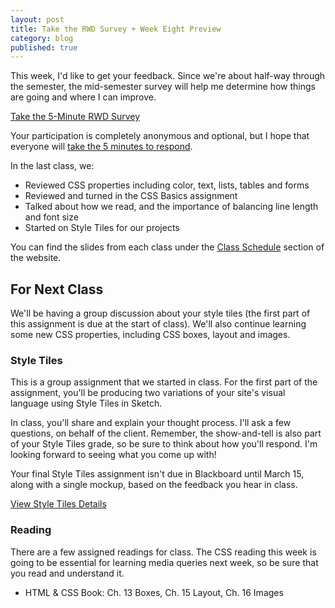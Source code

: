 ```yaml
---
layout: post
title: Take the RWD Survey + Week Eight Preview
category: blog
published: true
---
```


This week, I'd like to get your feedback.  Since we're about half-way through the semester, the mid-semester survey will help me determine how things are going and where I can improve.  

<a class="button" href="http://rwdkent.com/class/survey/">Take the 5-Minute RWD Survey</a>

Your participation is completely anonymous and optional, but I hope that everyone will <a href="http://rwdkent.com/class/survey/">take the 5 minutes to respond</a>.  

In the last class, we:

* Reviewed CSS properties including color, text, lists, tables and forms
* Reviewed and turned in the CSS Basics assignment
* Talked about how we read, and the importance of balancing line length and font size
* Started on Style Tiles for our projects

You can find the slides from each class under the [Class Schedule](http://rwdkent.com/class/schedule/) section of the website.

## For Next Class

We'll be having a group discussion about your style tiles (the first part of this assignment is due at the start of class).  We'll also continue learning some new CSS properties, including CSS boxes, layout and images.

### Style Tiles

This is a group assignment that we started in class.  For the first part of the assignment, you'll be producing two variations of your site's visual language using Style Tiles in Sketch.  

In class, you'll share and explain your thought process.  I'll ask a few questions, on behalf of the client.  Remember, the show-and-tell is also part of your Style Tiles grade, so be sure to think about how you'll respond.  I'm looking forward to seeing what you come up with!

Your final Style Tiles assignment isn't due in Blackboard until March 15, along with a single mockup, based on the feedback you hear in class. 

<a href="http://rwdkent.com/class/assignments/style/" class="button small">View Style Tiles Details</a>

### Reading

There are a few assigned readings for class.  The CSS reading this week is going to be essential for learning media queries next week, so be sure that you read and understand it.  

* HTML & CSS Book:  Ch. 13 Boxes, Ch. 15 Layout, Ch. 16 Images
